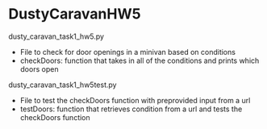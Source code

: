 # DustyCaravanHW5

dusty_caravan_task1_hw5.py
  - File to check for door openings in a minivan based on conditions
  - checkDoors: function that takes in all of the conditions and prints which doors open
  
 dusty_caravan_task1_hw5test.py
  - File to test the checkDoors function with preprovided input from a url
  - testDoors: function that retrieves condition from a url and tests the checkDoors function
